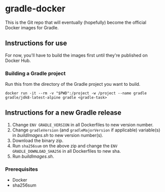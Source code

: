 # gradle-docker
This is the Git repo that will eventually (hopefully) become the official Docker images for Gradle.

## Instructions for use
For now, you'll have to build the images first until they're published on Docker Hub.

### Building a Gradle project
Run this from the directory of the Gradle project you want to build.

`docker run -it --rm -v "$PWD":/project -w /project --name gradle gradle/jdk8-latest-alpine gradle <gradle-task>`

## Instructions for a new Gradle release
1. Change `ENV GRADLE_VERSION` in all Dockerfiles to new version number.
1. Change `gradleVersion` (and `gradleMajorVersion` if applicable) variable(s) in _buildImages.sh_ to new version number(s).
1. Download the binary zip.
1. Run `sha256sum` on the above zip and change the `ENV GRADLE_DOWNLOAD_SHA256` in all Dockerfiles to new sha.
1. Run _buildImages.sh_.

### Prerequisites
* Docker
* sha256sum

